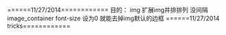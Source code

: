 ﻿======11/27/2014============
目的：
img 扩展img并排排列 没间隔
image_container font-size 设为0 就能去掉img默认的边框
======11/27/2014 tricks============
